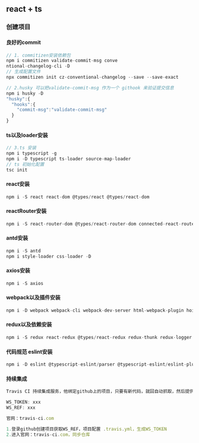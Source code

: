 ## react + ts


### 创建项目

#### 良好的commit
```js
// 1. commitizen安装依赖包
npm i commitizen validate-commit-msg conve
ntional-changelog-cli -D
// 生成配置文件
npx commitizen init cz-conventional-changelog --save --save-exact

// 2.husky 可以把validate-commit-msg 作为一个 githook 来验证提交信息
npm i husky -D
"husky":{
  "hooks":{
    "commit-msg":"validate-commit-msg"
  }
}
```

#### ts以及loader安装
```js
// 3.ts 安装
npm i typescript -g
npm i -D typescript ts-loader source-map-loader
// ts 初始化配置
tsc init
```

#### react安装
```js
npm i -S react react-dom @types/react @types/react-dom
```

#### reactRouter安装
```js
npm i -S react-router-dom @types/react-router-dom connected-react-router
```

#### antd安装
```js
npm i -S antd
npm i style-loader css-loader -D
```

#### axios安装
```js
npm i -S axios
```

#### webpack以及插件安装
```js
npm i -D webpack webpack-cli webpack-dev-server html-webpack-plugin hoist-non-react-statics
```

#### redux以及依赖安装
```js
npm i -S redux react-redux @types/react-redux redux-thunk redux-logger @types/redux-logger
```

#### 代码规范 eslint安装
```js
npm i -D eslint @typescript-eslint/parser @typescript-eslint/eslint-plugin
```

#### 持续集成
```js
Travis CI 持续集成服务，他绑定github上的项目，只要有新代码，就回自动抓取，然后提供一个运行环境，执行测试，完成构建，部署到服务器

WS_TOKEN: xxx
WS_REF: xxx

官网：travis-ci.com

1.登录github创建项目获取WS_REF，项目配置 .travis.yml，生成WS_TOKEN
2.进入官网：travis-ci.com，同步仓库
```